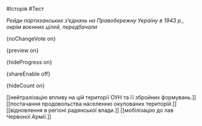 #Історія #Тест

*Рейди партизанських з’єднань на Правобережну Україну в 1943 р., окрім воєнних цілей,  передбачали*

{noChangeVote on}

{preview on}

{hideProgress on}

{shareEnable off}

{hideCount on}

[[нейтралізацію впливу на цій території ОУН та її збройних формувань.]]
[[постачання продовольства населенню окупованих територій.]]
[[відновлення в регіоні радянської влади.]]
[[мобілізацію до лав Червоної Армії.]]
